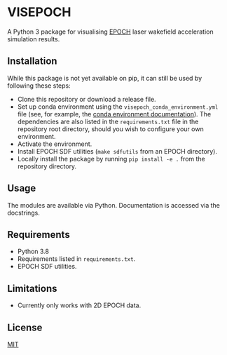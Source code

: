# VISEPOCH

A Python 3 package for visualising [EPOCH](https://github.com/Warwick-Plasma/epoch) laser wakefield acceleration simulation results.

## Installation
While this package is not yet available on pip, it can still be used by following these steps:

- Clone this repository or download a release file.
- Set up conda environment using the `visepoch_conda_environment.yml` file (see, for example, the [conda environment documentation](https://conda.io/projects/conda/en/latest/user-guide/tasks/manage-environments.html#creating-an-environment-from-an-environment-yml-file)). The dependencies are also listed in the `requirements.txt` file in the repository root directory, should you wish to configure your own environment.
- Activate the environment.
- Install EPOCH SDF utilities (`make sdfutils` from an EPOCH directory).
- Locally install the package by running `pip install -e .` from the repository directory.

## Usage
The modules are available via Python. Documentation is accessed via the docstrings.

## Requirements
- Python 3.8
- Requirements listed in `requirements.txt`.
- EPOCH SDF utilities.

## Limitations
- Currently only works with 2D EPOCH data.

## License
[MIT](https://choosealicense.com/licenses/mit/)